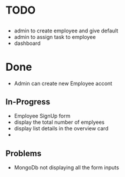 # TODO
  ## 
  * admin to create employee and give default 
  * admin to assign task to employee
  * dashboard
  
# Done
  * Admin can create new Employee accont

  ## In-Progress
  * Employee SignUp form
  * display the total number of emplyees
  * display list details in the overview card
  * 

  ## Problems
  * MongoDb not displaying all the form inputs

